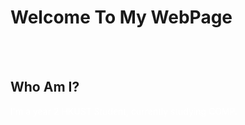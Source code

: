 <body>
<h1>Welcome To My WebPage</h1>
<br>
<br>
<h2>Who Am I?</h2>
<font color="#FFFFFF">I'm a year 2 HKUST Student, currently studying COMP.</font>


  
</body>
